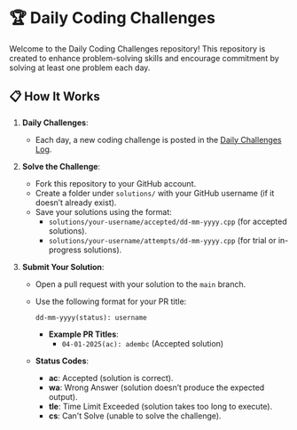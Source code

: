 # 🏆 Daily Coding Challenges

Welcome to the Daily Coding Challenges repository! This repository is created to enhance problem-solving skills and encourage commitment by solving at least one problem each day.

## 📋 How It Works

1. **Daily Challenges**:
   - Each day, a new coding challenge is posted in the [Daily Challenges Log](challenges/challenges.md).

2. **Solve the Challenge**:
   - Fork this repository to your GitHub account.
   - Create a folder under `solutions/` with your GitHub username (if it doesn’t already exist).
   - Save your solutions using the format:
      - `solutions/your-username/accepted/dd-mm-yyyy.cpp` (for accepted solutions).
      - `solutions/your-username/attempts/dd-mm-yyyy.cpp` (for trial or in-progress solutions).

3. **Submit Your Solution**:
   - Open a pull request with your solution to the `main` branch.
   - Use the following format for your PR title:
     ```
     dd-mm-yyyy(status): username
     ```
      - **Example PR Titles**:
         - `04-01-2025(ac): adembc` (Accepted solution)

   - **Status Codes**:
      - **ac**: Accepted (solution is correct).
      - **wa**: Wrong Answer (solution doesn’t produce the expected output).
      - **tle**: Time Limit Exceeded (solution takes too long to execute).
      - **cs**: Can't Solve (unable to solve the challenge).



